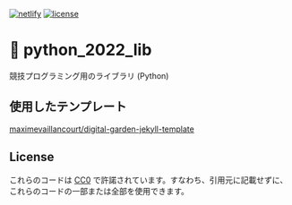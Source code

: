 [![netlify](https://img.shields.io/badge/netlify-python--2022--lib-3bb)](https://python-2022-lib.netlify.app/)
[![license](https://img.shields.io/badge/license-CC0--1.0-blue)](https://github.com/moyomogi/python_2022_lib/blob/master/LICENSE)

# 🐍 python_2022_lib

競技プログラミング用のライブラリ (Python)

## 使用したテンプレート
[maximevaillancourt/digital-garden-jekyll-template](https://github.com/maximevaillancourt/digital-garden-jekyll-template)

## License

これらのコードは [CC0](https://creativecommons.org/publicdomain/zero/1.0/deed.ja) で許諾されています。すなわち、引用元に記載せずに、これらのコードの一部または全部を使用できます。
